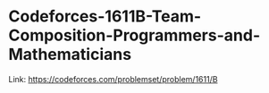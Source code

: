 # Codeforces-1611B-Team-Composition-Programmers-and-Mathematicians
Link: https://codeforces.com/problemset/problem/1611/B

